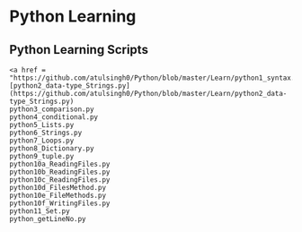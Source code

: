 # Python Learning
## Python Learning Scripts

	<a href = "https://github.com/atulsingh0/Python/blob/master/Learn/python1_syntax.py">python1_syntax.py</a>
	[python2_data-type_Strings.py](https://github.com/atulsingh0/Python/blob/master/Learn/python2_data-type_Strings.py)
	python3_comparison.py 
	python4_conditional.py
	python5_Lists.py 	
	python6_Strings.py 	
	python7_Loops.py 	
	python8_Dictionary.py 	
	python9_tuple.py 	
	python10a_ReadingFiles.py
	python10b_ReadingFiles.py
	python10c_ReadingFiles.py
	python10d_FilesMethod.py 
	python10e_FileMethods.py 
	python10f_WritingFiles.py
	python11_Set.py
	python_getLineNo.py

